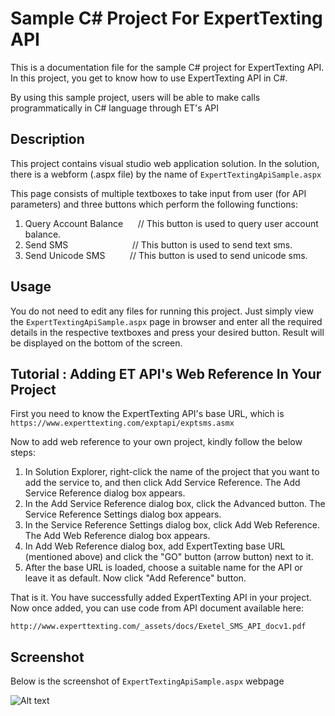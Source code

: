 # Sample C# Project For ExpertTexting API
This is a documentation file for the sample C# project for ExpertTexting API. In this project, you get to know how to use ExpertTexting API in C#.

By using this sample project, users will be able to make calls programmatically in C# language through ET's API

## Description
This project contains visual studio web application solution. In the solution, there is a webform (.aspx file) by the name of `ExpertTextingApiSample.aspx` 

This page consists of multiple textboxes to take input from user (for API parameters) and three buttons which perform the following functions:

1. Query Account Balance    &nbsp;&nbsp;&nbsp;&nbsp;&nbsp;// This button is used to query user account balance.
2. Send SMS            &nbsp;&nbsp;&nbsp;&nbsp;&nbsp;&nbsp;&nbsp;&nbsp;&nbsp;&nbsp;&nbsp;&nbsp;&nbsp;&nbsp;&nbsp;&nbsp;&nbsp;&nbsp;&nbsp;&nbsp;&nbsp;&nbsp;&nbsp;&nbsp;&nbsp;// This button is used to send text sms.
3. Send Unicode SMS      &nbsp;&nbsp;&nbsp;&nbsp;&nbsp;&nbsp;&nbsp;&nbsp;&nbsp;// This button is used to send unicode sms.

  
## Usage
You do not need to edit any files for running this project. Just simply view the `ExpertTextingApiSample.aspx` page in browser and enter all the required details in the respective textboxes and press your desired button. Result will be displayed on the bottom of the screen. 

## Tutorial : Adding ET API's Web Reference In Your Project
First you need to know the ExpertTexting API's base URL, which is 
`https://www.experttexting.com/exptapi/exptsms.asmx`

Now to add web reference to your own project, kindly follow the below steps: 

1. In Solution Explorer, right-click the name of the project that you want to add the service to, and then click Add Service Reference. The Add Service Reference dialog box appears.
2. In the Add Service Reference dialog box, click the Advanced button. The Service Reference Settings dialog box appears.
3. In the Service Reference Settings dialog box, click Add Web Reference. The Add Web Reference dialog box appears.
4. In Add Web Reference dialog box, add ExpertTexting base URL (mentioned above) and click the "GO" button (arrow button) next to it.
5. After the base URL is loaded, choose a suitable name for the API or leave it as default. Now click "Add Reference" button.

That is it. You have successfully added ExpertTexting API in your project. Now once added, you can use code from API document available here:

`http://www.experttexting.com/_assets/docs/Exetel_SMS_API_docv1.pdf`

## Screenshot
Below is the screenshot of `ExpertTextingApiSample.aspx` webpage

![Alt text](http://s21.postimg.org/eok48h4nb/2015_08_26_15_51_57.png "ExpertTexting WebApi C# Sample ScreenShot")
